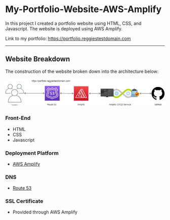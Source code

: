 # My-Portfolio-Website-AWS-Amplify
In this project I created a portfolio website using HTML, CSS, and Javascript. The website is deployed using AWS Amplify.

Link to my portfolio: https://portfolio.reggiestestdomain.com


---

## Website Breakdown

The construction of the website broken down into the architecture below:

![Amplify](https://github.com/rjones18/Images/blob/main/Amplify.drawio.png)

### Front-End

- HTML
- CSS
- Javascript

### Deployment Platform

- [AWS Amplify](https://aws.amazon.com/amplify/)

### DNS

- [Route 53](https://aws.amazon.com/route53/)


### SSL Certificate

- Provided through AWS Amplify

